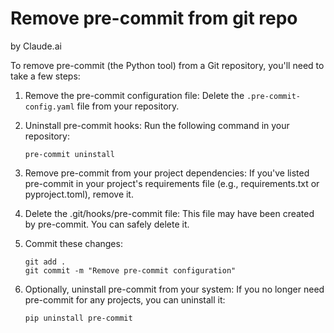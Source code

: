 # Remove pre-commit from git repo

by Claude.ai

To remove pre-commit (the Python tool) from a Git repository, you'll need to take a few steps:

1. Remove the pre-commit configuration file:
   Delete the `.pre-commit-config.yaml` file from your repository.

2. Uninstall pre-commit hooks:
   Run the following command in your repository:
   ```
   pre-commit uninstall
   ```

3. Remove pre-commit from your project dependencies:
   If you've listed pre-commit in your project's requirements file (e.g., requirements.txt or pyproject.toml), remove it.

4. Delete the .git/hooks/pre-commit file:
   This file may have been created by pre-commit. You can safely delete it.

5. Commit these changes:
   ```
   git add .
   git commit -m "Remove pre-commit configuration"
   ```

6. Optionally, uninstall pre-commit from your system:
   If you no longer need pre-commit for any projects, you can uninstall it:
   ```
   pip uninstall pre-commit
   ```
